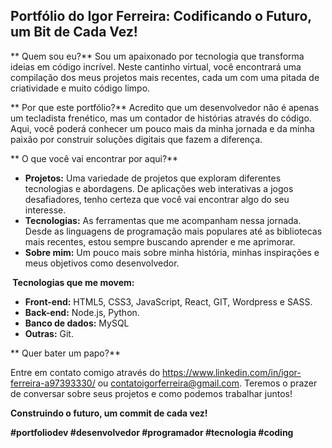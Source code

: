 ##  Portfólio do Igor Ferreira: Codificando o Futuro, um Bit de Cada Vez!

** Quem sou eu?** Sou um apaixonado por tecnologia que transforma ideias em código incrível. Neste cantinho virtual, você encontrará uma compilação dos meus projetos mais recentes, cada um com uma pitada de criatividade e muito código limpo.

** Por que este portfólio?** Acredito que um desenvolvedor não é apenas um tecladista frenético, mas um contador de histórias através do código. Aqui, você poderá conhecer um pouco mais da minha jornada e da minha paixão por construir soluções digitais que fazem a diferença.

** O que você vai encontrar por aqui?** 

* **Projetos:** Uma variedade de projetos que exploram diferentes tecnologias e abordagens. De aplicações web interativas a jogos desafiadores, tenho certeza que você vai encontrar algo do seu interesse.
* **Tecnologias:** As ferramentas que me acompanham nessa jornada. Desde as linguagens de programação mais populares até as bibliotecas mais recentes, estou sempre buscando aprender e me aprimorar.
* **Sobre mim:** Um pouco mais sobre minha história, minhas inspirações e meus objetivos como desenvolvedor.

**️ Tecnologias que me movem:** 

* **Front-end:** HTML5, CSS3, JavaScript, React, GIT, Wordpress e SASS.
* **Back-end:** Node.js, Python.
* **Banco de dados:** MySQL
* **Outras:** Git.

** Quer bater um papo?** 

Entre em contato comigo através do https://www.linkedin.com/in/igor-ferreira-a97393330/ ou contatoigorferreira@gmail.com. Teremos o prazer de conversar sobre seus projetos e como podemos trabalhar juntos!

**Construindo o futuro, um commit de cada vez!** 

**#portfoliodev #desenvolvedor #programador #tecnologia #coding**
